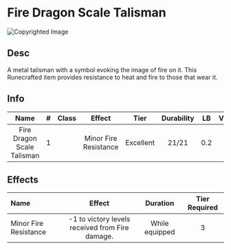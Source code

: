 # Fire Dragon Scale Talisman

![Copyrighted Image](FireDragonScaleTalisman.png)

## Desc

A metal talisman with a symbol evoking the image of fire on it. This Runecrafted item provides resistance to heat and fire to those that wear it.

## Info

| Name | # | Class | Effect | Tier | Durability | LB | Value |
| :--: | :-: | :---: | :----: | :--: | :--------: | :-: | :---: |
| Fire Dragon Scale Talisman | 1 |  | Minor Fire Resistance | Excellent | 21/21 | 0.2 | ? |

## Effects

| Name | Effect | Duration | Tier Required |
| :--- | :----: | :------: | :-----------: |
| Minor Fire Resistance | -1 to victory levels received from Fire damage. | While equipped | 3 |
